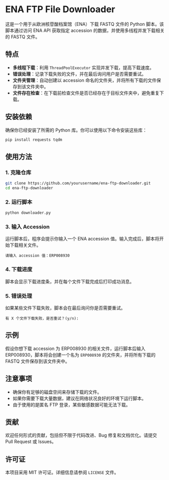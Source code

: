# ENA FTP File Downloader

这是一个用于从欧洲核苷酸档案馆（ENA）下载 FASTQ 文件的 Python 脚本。该脚本通过访问 ENA API 获取指定 accession 的数据，并使用多线程并发下载相关的 FASTQ 文件。

## 特点

- **多线程下载**：利用 `ThreadPoolExecutor` 实现并发下载，提高下载速度。
- **错误处理**：记录下载失败的文件，并在最后询问用户是否需要重试。
- **文件夹管理**：自动创建以 accession 命名的文件夹，并将所有下载的文件保存到该文件夹中。
- **文件存在检查**：在下载前检查文件是否已经存在于目标文件夹中，避免重复下载。

## 安装依赖

确保你已经安装了所需的 Python 库。你可以使用以下命令安装这些库：

```bash
pip install requests tqdm
```

## 使用方法

### 1. 克隆仓库

```bash
git clone https://github.com/yourusername/ena-ftp-downloader.git
cd ena-ftp-downloader
```

### 2. 运行脚本

```bash
python downloader.py
```

### 3. 输入 Accession

运行脚本后，程序会提示你输入一个 ENA accession 值。输入完成后，脚本将开始下载相关文件。

```plaintext
请输入 accession 值：ERP008930
```

### 4. 下载进度

脚本会显示下载进度条，并在每个文件下载完成后打印成功消息。

### 5. 错误处理

如果某些文件下载失败，脚本会在最后询问你是否需要重试。

```plaintext
有 X 个文件下载失败，是否重试？(y/n):
```

## 示例

假设你想下载 accession 为 ERP008930 的相关文件，运行脚本后输入 ERP008930，脚本将会创建一个名为 `ERP008930` 的文件夹，并将所有下载的 FASTQ 文件保存到该文件夹中。

## 注意事项

- 确保你有足够的磁盘空间来存储下载的文件。
- 如果你需要下载大量数据，建议在网络状况良好的环境下运行脚本。
- 由于使用的是匿名 FTP 登录，某些敏感数据可能无法下载。

## 贡献

欢迎任何形式的贡献，包括但不限于代码改进、Bug 修复和文档优化。请提交 Pull Request 或 Issues。

## 许可证

本项目采用 MIT 许可证。详细信息请参阅 `LICENSE` 文件。
